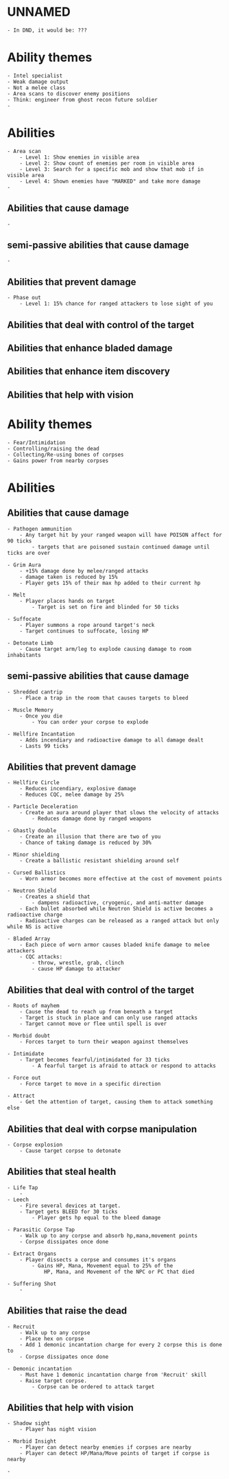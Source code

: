 # UNNAMED
	- In DND, it would be: ???

# Ability themes
	- Intel specialist
	- Weak damage output
	- Not a melee class
	- Area scans to discover enemy positions
	- Think: engineer from ghost recon future soldier
	- 

# Abilities
	- Area scan
		- Level 1: Show enemies in visible area 
		- Level 2: Show count of enemies per room in visible area
		- Level 3: Search for a specific mob and show that mob if in visible area
		- Level 4: Shown enemies have "MARKED" and take more damage
	- 

## Abilities that cause damage ##
	- 

## semi-passive abilities that cause damage ##
	- 


## Abilities that prevent damage ##
	- Phase out
		- Level 1: 15% chance for ranged attackers to lose sight of you

## Abilities that deal with control of the target ##

## Abilities that enhance bladed damage ##

## Abilities that enhance item discovery ##

## Abilities that help with vision ##

# Ability themes
	- Fear/Intimidation
	- Controlling/raising the dead
	- Collecting/Re-using bones of corpses
	- Gains power from nearby corpses

# Abilities

## Abilities that cause damage ##
	- Pathogen ammunition
		- Any target hit by your ranged weapon will have POISON affect for 90 ticks
			- targets that are poisoned sustain continued damage until ticks are over
	
	- Grim Aura
		- +15% damage done by melee/ranged attacks
		- damage taken is reduced by 15%
		- Player gets 15% of their max hp added to their current hp

	- Melt
		- Player places hands on target
			- Target is set on fire and blinded for 50 ticks

	- Suffocate
		- Player summons a rope around target's neck
		- Target continues to suffocate, losing HP
		
	- Detonate Limb
		- Cause target arm/leg to explode causing damage to room inhabitants

## semi-passive abilities that cause damage ##
	- Shredded cantrip
		- Place a trap in the room that causes targets to bleed

	- Muscle Memory
		- Once you die
			- You can order your corpse to explode

	- Hellfire Incantation
		- Adds incendiary and radioactive damage to all damage dealt
		- Lasts 99 ticks

## Abilities that prevent damage ##
	- Hellfire Circle
		- Reduces incendiary, explosive damage
		- Reduces CQC, melee damage by 25%

	- Particle Deceleration
		- Create an aura around player that slows the velocity of attacks
			- Reduces damage done by ranged weapons
	
	- Ghastly double
		- Create an illusion that there are two of you
		- Chance of taking damage is reduced by 30%
	
	- Minor shielding
		- Create a ballistic resistant shielding around self
	
	- Cursed Ballistics
		- Worn armor becomes more effective at the cost of movement points

	- Neutron Shield
		- Creates a shield that
			- dampens radioactive, cryogenic, and anti-matter damage
		- Each bullet absorbed while Neutron Shield is active becomes a radioactive charge
		- Radioactive charges can be released as a ranged attack but only while NS is active

	- Bladed Array
		- Each piece of worn armor causes bladed knife damage to melee attackers
		- CQC attacks:
			- throw, wrestle, grab, clinch
			- cause HP damage to attacker
		

## Abilities that deal with control of the target ##
	- Roots of mayhem
		- Cause the dead to reach up from beneath a target
		- Target is stuck in place and can only use ranged attacks
		- Target cannot move or flee until spell is over

	- Morbid doubt
		- Forces target to turn their weapon against themselves

	- Intimidate
		- Target becomes fearful/intimidated for 33 ticks
			- A fearful target is afraid to attack or respond to attacks
	
	- Force out
		- Force target to move in a specific direction

	- Attract
		- Get the attention of target, causing them to attack something else


## Abilities that deal with corpse manipulation ##
	- Corpse explosion
		- Cause target corpse to detonate
	


## Abilities that steal health ##
	- Life Tap
		- 
	- Leech
		- Fire several devices at target.
		- Target gets BLEED for 30 ticks
			- Player gets hp equal to the bleed damage

	- Parasitic Corpse Tap
		- Walk up to any corpse and absorb hp,mana,movement points
		- Corpse dissipates once done

	- Extract Organs
		- Player dissects a corpse and consumes it's organs
			- Gains HP, Mana, Movement equal to 25% of the 
				HP, Mana, and Movement of the NPC or PC that died

	- Suffering Shot
		- 

## Abilities that raise the dead ##
	- Recruit
		- Walk up to any corpse
		- Place hex on corpse
		- Add 1 demonic incantation charge for every 2 corpse this is done to
		- Corpse dissipates once done

	- Demonic incantation
		- Must have 1 demonic incantation charge from 'Recruit' skill
		- Raise target corpse.
			- Corpse can be ordered to attack target
	

## Abilities that help with vision ##
	- Shadow sight
		- Player has night vision

	- Morbid Insight
		- Player can detect nearby enemies if corpses are nearby
		- Player can detect HP/Mana/Move points of target if corpse is nearby
	
	- 
